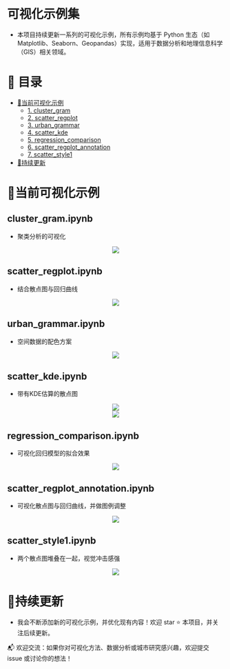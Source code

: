 # 可视化示例集

- 本项目持续更新一系列的可视化示例，所有示例均基于 Python 生态（如 Matplotlib、Seaborn、Geopandas）实现，适用于数据分析和地理信息科学（GIS）相关领域。

# 📖 目录

- [📌当前可视化示例](#当前可视化示例)
  - [1. cluster_gram](#cluster_gramipynb)
  - [2. scatter_regplot](#scatter_regplotipynb)
  - [3. urban_grammar](#urban_grammaripynb)
  - [4. scatter_kde](#scatter_kdeipynb)
  - [5. regression_comparison](#regression_comparisonipynb)
  - [6. scatter_regplot_annotation](#scatter_regplot_annotationipynb)
  - [7. scatter_style1](#scatter_style1ipynb)
- [🚀持续更新](#持续更新)

# 📌当前可视化示例

## cluster_gram.ipynb
- 聚类分析的可视化
<center><img src="fig/cluster_gram.png"></center> 

## scatter_regplot.ipynb
- 结合散点图与回归曲线
<center><img src="fig/scatter_regplot.png"></center> 

## urban_grammar.ipynb
- 空间数据的配色方案
<center><img src="fig/urban_grammar.png"></center>

## scatter_kde.ipynb
- 带有KDE估算的散点图
<center><img src="fig/scatter_kde1.png"></center>
<center><img src="fig/scatter_kde2.png"></center>

## regression_comparison.ipynb
- 可视化回归模型的拟合效果
<center><img src="fig/regression_comparison.png"></center>

## scatter_regplot_annotation.ipynb
- 可视化散点图与回归曲线，并做图例调整
<center><img src="fig/scatter_regplot_annotation.png"></center>

## scatter_style1.ipynb
- 两个散点图堆叠在一起，视觉冲击感强
<center><img src="fig/scatter_style1.png"></center>

# 🚀持续更新

- 我会不断添加新的可视化示例，并优化现有内容！欢迎 star ⭐ 本项目，并关注后续更新。  

📬 欢迎交流：如果你对可视化方法、数据分析或城市研究感兴趣，欢迎提交 issue 或讨论你的想法！
